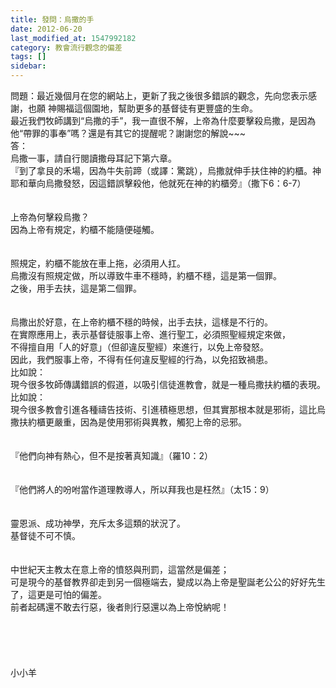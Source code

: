 ```yaml
---
title: 發問：烏撒的手
date: 2012-06-20
last_modified_at: 1547992182
category: 教會流行觀念的偏差
tags: []
sidebar: 
---
```


<p>問題：最近幾個月在您的網站上，更新了我之後很多錯誤的觀念，先向您表示感謝，也願  神賜福這個園地，幫助更多的基督徒有更豐盛的生命。 <br/>最近我們牧師講到“烏撒的手”，我一直很不解，上帝為什麼要擊殺烏撒，是因為他“帶罪的事奉”嗎？還是有其它的提醒呢？謝謝您的解說~~~<br/><!--more-->答：<br/>烏撒一事，請自行閱讀撒母耳記下第六章。<br/>『到了拿艮的禾場，因為牛失前蹄（或譯：驚跳），烏撒就伸手扶住神的約櫃。神耶和華向烏撒發怒，因這錯誤擊殺他，他就死在神的約櫃旁』（撒下6：6-7）<br/> <br/><br/>上帝為何擊殺烏撒？<br/>因為上帝有規定，約櫃不能隨便碰觸。<br/><br/> <br/>照規定，約櫃不能放在車上拖，必須用人扛。<br/>烏撒沒有照規定做，所以導致牛車不穩時，約櫃不穩，這是第一個罪。<br/>之後，用手去扶，這是第二個罪。<br/><br/><br/>烏撒出於好意，在上帝約櫃不穩的時候，出手去扶，這樣是不行的。<br/>在實際應用上，表示基督徒服事上帝、進行聖工，必須照聖經規定來做，<br/>不得擅自用「人的好意」（但卻違反聖經）來進行，以免上帝發怒。<br/>因此，我們服事上帝，不得有任何違反聖經的行為，以免招致禍患。<br/>比如說：<br/>現今很多牧師傳講錯誤的假道，以吸引信徒進教會，就是一種烏撒扶約櫃的表現。<br/>比如說：<br/>現今很多教會引進各種禱告技術、引進積極思想，但其實那根本就是邪術，這比烏撒扶約櫃更嚴重，因為是使用邪術與異教，觸犯上帝的忌邪。<br/><br/> <br/>『他們向神有熱心，但不是按著真知識』（羅10：2）<br/><br/><br/>『他們將人的吩咐當作道理教導人，所以拜我也是枉然』（太15：9）<br/><br/><br/>靈恩派、成功神學，充斥太多這類的狀況了。<br/>基督徒不可不慎。<br/><br/><br/>中世紀天主教太在意上帝的憤怒與刑罰，這當然是偏差；<br/>可是現今的基督教界卻走到另一個極端去，變成以為上帝是聖誕老公公的好好先生了，這更是可怕的偏差。<br/>前者起碼還不敢去行惡，後者則行惡還以為上帝悅納呢！<br/><br/><br/><br/><br/><br/>小小羊<br/><br/><br/><br/><br/><br/></p>